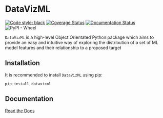 # DataVizML

[![Code style: black](https://img.shields.io/badge/code%20style-black-000000.svg)](https://github.com/psf/black)
[![Coverage Status](https://coveralls.io/repos/github/dibble07/datavizml/badge.svg?branch=main)](https://coveralls.io/github/dibble07/datavizml?branch=main&kill_cache=1)
[![Documentation Status](https://readthedocs.org/projects/datavizml/badge/?version=latest)](https://datavizml.readthedocs.io/en/latest/?badge=latest)
![PyPI - Wheel](https://img.shields.io/pypi/wheel/datavizml)

``DataVizML`` is a high-level Object Orientated Python package which aims to provide an easy and intuitive way of exploring the distribution of a set of ML model features and their relationship to a proposed target

## Installation

It is recommended to install ``DataVizML`` using pip:
```
pip install datavizml
```

## Documentation

[Read the Docs](https://datavizml.readthedocs.io/en/latest/)